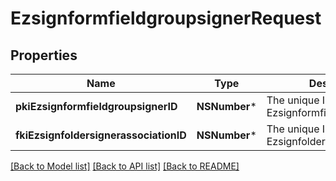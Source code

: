 # EzsignformfieldgroupsignerRequest

## Properties
Name | Type | Description | Notes
------------ | ------------- | ------------- | -------------
**pkiEzsignformfieldgroupsignerID** | **NSNumber*** | The unique ID of the Ezsignformfieldgroupsigner | [optional] 
**fkiEzsignfoldersignerassociationID** | **NSNumber*** | The unique ID of the Ezsignfoldersignerassociation | 

[[Back to Model list]](../README.md#documentation-for-models) [[Back to API list]](../README.md#documentation-for-api-endpoints) [[Back to README]](../README.md)



